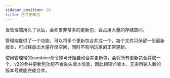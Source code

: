 ```yaml
---
sidebar_position: 20
title: 合并更新包
---
```


当管理端用久了以后，会积累非常多的更新包，会占用大量的存储空间。

管理端提供了一个功能，可以将多个更新包合并成一个，每个文件只保留一份最新版本，可以释放出大量存储空间，同时不影响玩家的正常更新。

使用管理端的combine命令即可开始自动合并更新包，会将所有更新包合并成一个。v2的合并更新包功能不会丢失版本信息，因此相较v1版本，无需再输入新的版本号就能完成合并。

